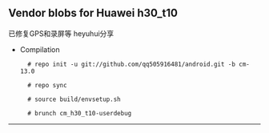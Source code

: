 Vendor blobs for Huawei h30_t10
---------------

已修复GPS和录屏等
heyuhui分享


* Compilation

        # repo init -u git://github.com/qq505916481/android.git -b cm-13.0
        
        # repo sync
        
        # source build/envsetup.sh
        
        # brunch cm_h30_t10-userdebug

---------------
